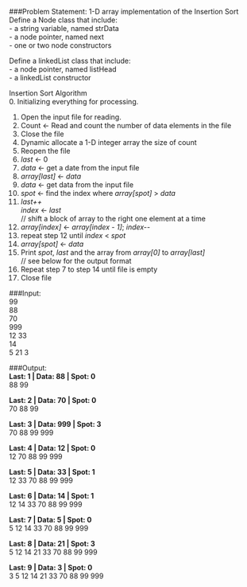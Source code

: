 ###Problem Statement: 
1-D array implementation of the Insertion Sort  
    Define a Node class that include:  
      - a string variable, named strData  
      - a node pointer, named next  
      - one or two node constructors  

Define a linkedList class that include:  
    - a node pointer, named listHead  
    - a linkedList constructor  
 
Insertion Sort Algorithm  
0. Initializing everything for processing.  
1. Open the input file for reading.  
2. Count <- Read and count the number of data elements in the file  
3. Close the file  
4. Dynamic allocate a 1-D integer array the size of count  
5. Reopen the file  
6. _last_ <- 0  
7. _data_ <- get a date from the input file  
8. _array[last]_ <- _data_  
9. _data_ <- get data from the input file  
10. _spot_ <- find the index where _array[spot]_ > _data_  
11. _last++_  
        _index_ <- _last_  
    // shift a block of array to the right one element at a time  
12. _array[index]_ <- _array[index - 1]_; _index--_  
13. repeat step 12 until _index_ < _spot_  
14. _array[spot]_ <- _data_  
15. Print _spot_, _last_ and the array from _array[0]_ to _array[last]_  
        // see below for the output format  
15. Repeat step 7 to step 14 until file is empty  
16. Close file  


###Input:  
99  
88  
70  
999  
12 33  
14  
5 21 3    

###Output:   
**Last: 1 | Data: 88 | Spot: 0**  
88 99  

**Last: 2 | Data: 70 | Spot: 0**  
70 88 99  

**Last: 3 | Data: 999 | Spot: 3**  
70 88 99 999  

**Last: 4 | Data: 12 | Spot: 0**  
12 70 88 99 999  

**Last: 5 | Data: 33 | Spot: 1**  
12 33 70 88 99 999  

**Last: 6 | Data: 14 | Spot: 1**  
12 14 33 70 88 99 999  

**Last: 7 | Data: 5 | Spot: 0**  
5 12 14 33 70 88 99 999  

**Last: 8 | Data: 21 | Spot: 3**  
5 12 14 21 33 70 88 99 999  

**Last: 9 | Data: 3 | Spot: 0**  
3 5 12 14 21 33 70 88 99 999  
 
